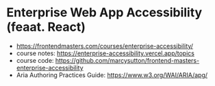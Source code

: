 # Enterprise Web App Accessibility (feaat. React)

* <https://frontendmasters.com/courses/enterprise-accessibility/>
* course notes: <https://enterprise-accessibility.vercel.app/topics>
* course code: <https://github.com/marcysutton/frontend-masters-enterprise-accessibility>
* Aria Authoring Practices Guide: <https://www.w3.org/WAI/ARIA/apg/>